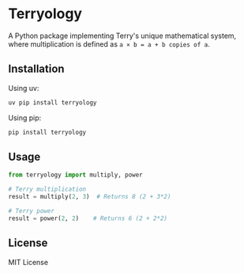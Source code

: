 # Terryology

A Python package implementing Terry's unique mathematical system, where multiplication is defined as `a × b = a + b copies of a`.

## Installation

Using uv:
```bash
uv pip install terryology
```

Using pip:
```bash
pip install terryology
```

## Usage

```python
from terryology import multiply, power

# Terry multiplication
result = multiply(2, 3)  # Returns 8 (2 + 3*2)

# Terry power
result = power(2, 2)    # Returns 6 (2 + 2*2)
```

## License

MIT License